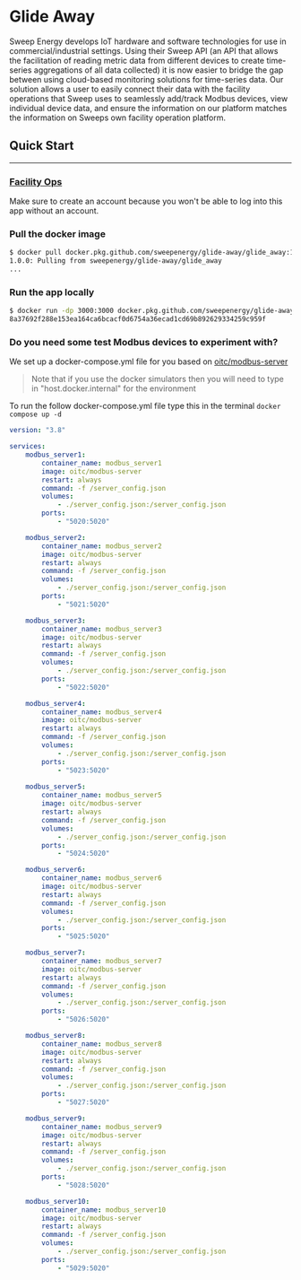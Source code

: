 # Glide Away

Sweep Energy develops IoT hardware and software technologies for use in commercial/industrial settings. Using their Sweep API (an API that allows the facilitation of reading metric data from different devices to create time-series aggregations of all data collected) it is now easier to bridge the gap between using cloud-based monitoring solutions for time-series data. Our solution allows a user to easily connect their data with the facility operations that Sweep uses to seamlessly add/track Modbus devices, view individual device data, and ensure the information on our platform matches the information on Sweeps own facility operation platform.

## Quick Start

--------

### [Facility Ops](https://app.facility-ops.com/login)

Make sure to create an account because you won't be able to log into this app without an account.

### Pull the docker image

```bash
$ docker pull docker.pkg.github.com/sweepenergy/glide-away/glide_away:1.0.0
1.0.0: Pulling from sweepenergy/glide-away/glide_away
...
```

### Run the app locally

```bash
$ docker run -dp 3000:3000 docker.pkg.github.com/sweepenergy/glide-away/glide_away:1.0.0
8a37692f288e153ea164ca6bcacf0d6754a36ecad1cd69b892629334259c959f
```

### Do you need some test Modbus devices to experiment with?

We set up a docker-compose.yml file for you based on [oitc/modbus-server](https://hub.docker.com/r/oitc/modbus-server)

> Note that if you use the docker simulators then you will need to type in "host.docker.internal" for the environment
            
To run the follow docker-compose.yml file type this in the terminal `docker compose up -d`

```yml
version: "3.8"

services:
    modbus_server1:
        container_name: modbus_server1
        image: oitc/modbus-server
        restart: always
        command: -f /server_config.json
        volumes:
            - ./server_config.json:/server_config.json
        ports:
            - "5020:5020"

    modbus_server2:
        container_name: modbus_server2
        image: oitc/modbus-server
        restart: always
        command: -f /server_config.json
        volumes:
            - ./server_config.json:/server_config.json
        ports:
            - "5021:5020"

    modbus_server3:
        container_name: modbus_server3
        image: oitc/modbus-server
        restart: always
        command: -f /server_config.json
        volumes:
            - ./server_config.json:/server_config.json
        ports:
            - "5022:5020"

    modbus_server4:
        container_name: modbus_server4
        image: oitc/modbus-server
        restart: always
        command: -f /server_config.json
        volumes:
            - ./server_config.json:/server_config.json
        ports:
            - "5023:5020"
    
    modbus_server5:
        container_name: modbus_server5
        image: oitc/modbus-server
        restart: always
        command: -f /server_config.json
        volumes:
            - ./server_config.json:/server_config.json
        ports:
            - "5024:5020"

    modbus_server6:
        container_name: modbus_server6
        image: oitc/modbus-server
        restart: always
        command: -f /server_config.json
        volumes:
            - ./server_config.json:/server_config.json
        ports:
            - "5025:5020"

    modbus_server7:
        container_name: modbus_server7
        image: oitc/modbus-server
        restart: always
        command: -f /server_config.json
        volumes:
            - ./server_config.json:/server_config.json
        ports:
            - "5026:5020"

    modbus_server8:
        container_name: modbus_server8
        image: oitc/modbus-server
        restart: always
        command: -f /server_config.json
        volumes:
            - ./server_config.json:/server_config.json
        ports:
            - "5027:5020"

    modbus_server9:
        container_name: modbus_server9
        image: oitc/modbus-server
        restart: always
        command: -f /server_config.json
        volumes:
            - ./server_config.json:/server_config.json
        ports:
            - "5028:5020"

    modbus_server10:
        container_name: modbus_server10
        image: oitc/modbus-server
        restart: always
        command: -f /server_config.json
        volumes:
            - ./server_config.json:/server_config.json
        ports:
            - "5029:5020"
```